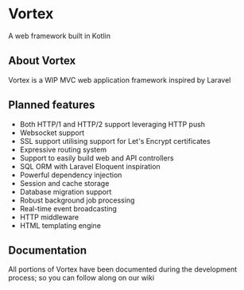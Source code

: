 # Vortex
A web framework built in Kotlin

## About Vortex
Vortex is a WIP MVC web application framework inspired by Laravel

## Planned features
* Both HTTP/1 and HTTP/2 support leveraging HTTP push
* Websocket support
* SSL support utilising support for Let's Encrypt certificates
* Expressive routing system
* Support to easily build web and API controllers
* SQL ORM with Laravel Eloquent inspiration
* Powerful dependency injection
* Session and cache storage
* Database migration support
* Robust background job processing
* Real-time event broadcasting
* HTTP middleware
* HTML templating engine

## Documentation
All portions of Vortex have been documented during the development process;
 so you can follow along on our wiki